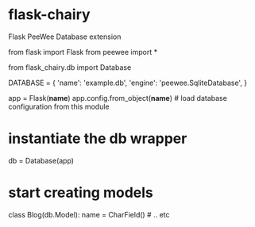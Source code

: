 # flask-chairy
Flask PeeWee Database extension 



from flask import Flask
from peewee import *

from flask_chairy.db import Database

DATABASE = {
    'name': 'example.db',
    'engine': 'peewee.SqliteDatabase',
}

app = Flask(__name__)
app.config.from_object(__name__) # load database configuration from this module

# instantiate the db wrapper
db = Database(app)

# start creating models
class Blog(db.Model):
    name = CharField()
    # .. etc
